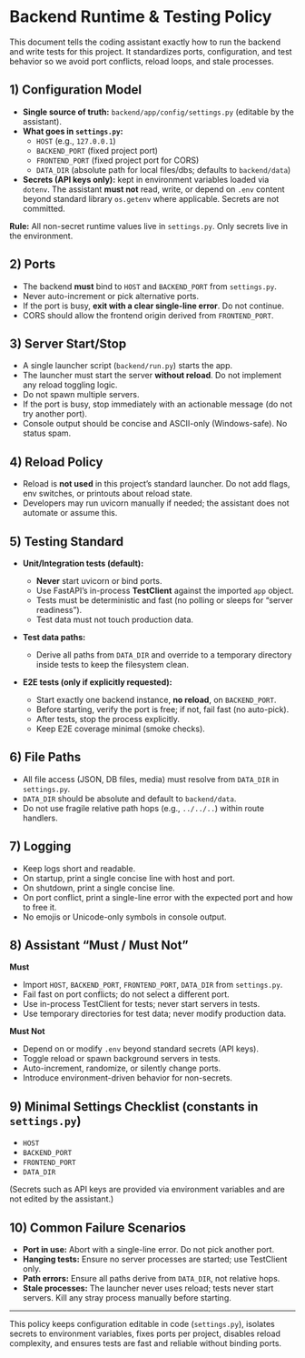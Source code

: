 # Backend Runtime & Testing Policy

This document tells the coding assistant exactly how to run the backend and write tests for this project. It standardizes ports, configuration, and test behavior so we avoid port conflicts, reload loops, and stale processes.

## 1) Configuration Model

- **Single source of truth:** `backend/app/config/settings.py` (editable by the assistant).
- **What goes in `settings.py`:**
  - `HOST` (e.g., `127.0.0.1`)
  - `BACKEND_PORT` (fixed project port)
  - `FRONTEND_PORT` (fixed project port for CORS)
  - `DATA_DIR` (absolute path for local files/dbs; defaults to `backend/data`)
- **Secrets (API keys only):** kept in environment variables loaded via `dotenv`. The assistant **must not** read, write, or depend on `.env` content beyond standard library `os.getenv` where applicable. Secrets are not committed.

**Rule:** All non-secret runtime values live in `settings.py`. Only secrets live in the environment.

## 2) Ports

- The backend **must** bind to `HOST` and `BACKEND_PORT` from `settings.py`.
- Never auto-increment or pick alternative ports.
- If the port is busy, **exit with a clear single-line error**. Do not continue.
- CORS should allow the frontend origin derived from `FRONTEND_PORT`.

## 3) Server Start/Stop

- A single launcher script (`backend/run.py`) starts the app.
- The launcher must start the server **without reload**. Do not implement any reload toggling logic.
- Do not spawn multiple servers.
- If the port is busy, stop immediately with an actionable message (do not try another port).
- Console output should be concise and ASCII-only (Windows-safe). No status spam.

## 4) Reload Policy

- Reload is **not used** in this project’s standard launcher. Do not add flags, env switches, or printouts about reload state.
- Developers may run uvicorn manually if needed; the assistant does not automate or assume this.

## 5) Testing Standard

- **Unit/Integration tests (default):**
  - **Never** start uvicorn or bind ports.
  - Use FastAPI’s in-process **TestClient** against the imported `app` object.
  - Tests must be deterministic and fast (no polling or sleeps for “server readiness”).
  - Test data must not touch production data.

- **Test data paths:**
  - Derive all paths from `DATA_DIR` and override to a temporary directory inside tests to keep the filesystem clean.

- **E2E tests (only if explicitly requested):**
  - Start exactly one backend instance, **no reload**, on `BACKEND_PORT`.
  - Before starting, verify the port is free; if not, fail fast (no auto-pick).
  - After tests, stop the process explicitly.
  - Keep E2E coverage minimal (smoke checks).

## 6) File Paths

- All file access (JSON, DB files, media) must resolve from `DATA_DIR` in `settings.py`.
- `DATA_DIR` should be absolute and default to `backend/data`.
- Do not use fragile relative path hops (e.g., `../../..`) within route handlers.

## 7) Logging

- Keep logs short and readable.
- On startup, print a single concise line with host and port.
- On shutdown, print a single concise line.
- On port conflict, print a single-line error with the expected port and how to free it.
- No emojis or Unicode-only symbols in console output.

## 8) Assistant “Must / Must Not”

**Must**
- Import `HOST`, `BACKEND_PORT`, `FRONTEND_PORT`, `DATA_DIR` from `settings.py`.
- Fail fast on port conflicts; do not select a different port.
- Use in-process TestClient for tests; never start servers in tests.
- Use temporary directories for test data; never modify production data.

**Must Not**
- Depend on or modify `.env` beyond standard secrets (API keys).
- Toggle reload or spawn background servers in tests.
- Auto-increment, randomize, or silently change ports.
- Introduce environment-driven behavior for non-secrets.

## 9) Minimal Settings Checklist (constants in `settings.py`)

- `HOST`
- `BACKEND_PORT`
- `FRONTEND_PORT`
- `DATA_DIR`

(Secrets such as API keys are provided via environment variables and are not edited by the assistant.)

## 10) Common Failure Scenarios

- **Port in use:** Abort with a single-line error. Do not pick another port.
- **Hanging tests:** Ensure no server processes are started; use TestClient only.
- **Path errors:** Ensure all paths derive from `DATA_DIR`, not relative hops.
- **Stale processes:** The launcher never uses reload; tests never start servers. Kill any stray process manually before starting.

---
This policy keeps configuration editable in code (`settings.py`), isolates secrets to environment variables, fixes ports per project, disables reload complexity, and ensures tests are fast and reliable without binding ports.
